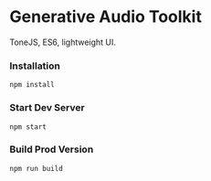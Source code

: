 # Generative Audio Toolkit

ToneJS, ES6, lightweight UI.


### Installation

```
npm install
```

### Start Dev Server

```
npm start
```

### Build Prod Version

```
npm run build
```